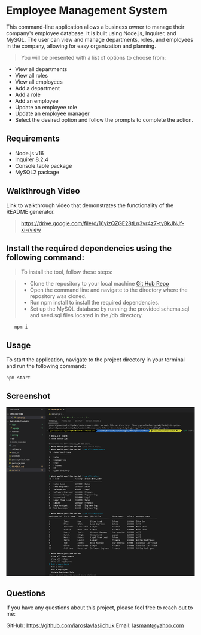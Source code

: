 # Employee Management System
This command-line application allows a business owner to manage their company's employee database. It is built using Node.js, Inquirer, and MySQL. The user can view and manage departments, roles, and employees in the company, allowing for easy organization and planning.
> You will be presented with a list of options to choose from:

* View all departments
* View all roles
* View all employees
* Add a department
* Add a role
* Add an employee
* Update an employee role
* Update an employee manager
* Select the desired option and follow the prompts to complete the action.

## Requirements
* Node.js v16
* Inquirer 8.2.4
* Console.table package
* MySQL2 package

## Walkthrough Video
Link to walkthrough video that demonstrates the functionality of the README generator.
> https://drive.google.com/file/d/16yizQZGE28tLn3vr4z7-tyBkJNJf-xi-/view

## Install the required dependencies using the following command:
> To install the tool, follow these steps:

> * Clone the repository to your local machine  [Git Hub Repo](https://github.com/IaroslavLasiichuk/employee-tracker)
> * Open the command line and navigate to the directory where the repository was cloned.
> * Run npm install to install the required dependencies.
> * Set up the MySQL database by running the provided schema.sql and seed.sql files located in the /db directory.
     
       npm i

## Usage
To start the application, navigate to the project directory in your terminal and run the following command:
    
    npm start
    
## Screenshot
![Screenshot](./Assets/screenshot.png)

## Questions

If you have any questions about this project, please feel free to reach out to me:

GitHub: https://github.com/iaroslavlasiichuk 
Email: lasmant@yahoo.com  